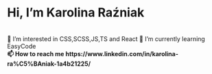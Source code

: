 <h1>Hi, I’m Karolina Raźniak</h1>
<br>
 👀 I’m interested in CSS,SCSS,JS,TS and React
 🌱 I’m currently learning EasyCode
 <br>
<strong>📫 How to reach me https://www.linkedin.com/in/karolina-ra%C5%BAniak-1a4b21225/</strong>
<br>

<!---
karola23/karola23 is a ✨ special ✨ repository because its `README.md` (this file) appears on your GitHub profile.
You can click the Preview link to take a look at your changes.
--->

